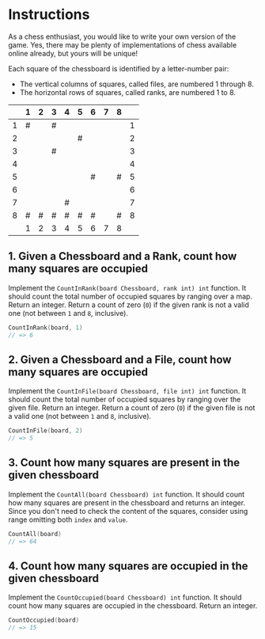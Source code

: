 # Instructions

As a chess enthusiast, you would like to write your own version of the game. Yes, there may be plenty of implementations of chess available online already, but yours will be unique!

Each square of the chessboard is identified by a letter-number pair:
 - The vertical columns of squares, called files, are numbered 1 through 8.
 - The horizontal rows of squares, called ranks, are numbered 1 to 8.

|   | 1 | 2 | 3 | 4 | 5 | 6 | 7 | 8 |   |
|---|---|---|---|---|---|---|---|---|---|
| 1 | # |   | # |   |   |   |   |   | 1 |
| 2 |   |   |   |   | # |   |   |   | 2 |
| 3 |   |   | # |   |   |   |   |   | 3 |
| 4 |   |   |   |   |   |   |   |   | 4 |
| 5 |   |   |   |   |   | # |   | # | 5 |
| 6 |   |   |   |   |   |   |   |   | 6 |
| 7 |   |   |   | # |   |   |   |   | 7 |
| 8 | # | # | # | # | # | # |   | # | 8 |
|   | 1 | 2 | 3 | 4 | 5 | 6 | 7 | 8 |   |

## 1. Given a Chessboard and a Rank, count how many squares are occupied

Implement the `CountInRank(board Chessboard, rank int) int` function.
It should count the total number of occupied squares by ranging over a map. Return an integer.
Return a count of zero (`0`) if the given rank is not a valid one (not between  `1` and `8`, inclusive).

```go
CountInRank(board, 1)
// => 6
```

## 2. Given a Chessboard and a File, count how many squares are occupied

Implement the `CountInFile(board Chessboard, file int) int` function.
It should count the total number of occupied squares by ranging over the given file. Return an integer.
Return a count of zero (`0`) if the given file is not a valid one (not between `1` and `8`, inclusive).

```go
CountInFile(board, 2)
// => 5
```

## 3. Count how many squares are present in the given chessboard

Implement the `CountAll(board Chessboard) int` function.
It should count how many squares are present in the chessboard and returns
an integer. Since you don't need to check the content of the squares,
consider using range omitting both `index` and `value`.

```go
CountAll(board)
// => 64
```

## 4. Count how many squares are occupied in the given chessboard

Implement the `CountOccupied(board Chessboard) int` function.
It should count how many squares are occupied in the chessboard.
Return an integer.

```go
CountOccupied(board)
// => 15
```
